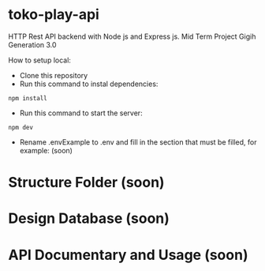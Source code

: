 # toko-play-api
HTTP Rest API backend with Node js and Express js. Mid Term Project Gigih Generation 3.0

How to setup local:
- Clone this repository
- Run this command to instal dependencies:
```
npm install
```
- Run this command to start the server:
```
npm dev
```
- Rename .envExample to .env and fill in the section that must be filled, for example: (soon)

# Structure Folder (soon)

# Design Database (soon)

# API Documentary and Usage (soon)
